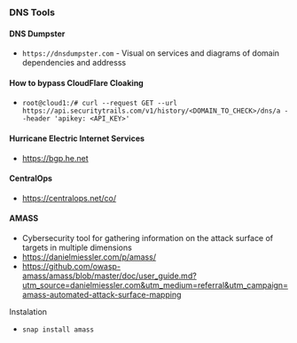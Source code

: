 ### DNS Tools

#### DNS Dumpster
* ```https://dnsdumpster.com``` - Visual on services and diagrams of domain dependencies and addresss

#### How to bypass CloudFlare Cloaking
* ``` root@cloud1:/# curl --request GET --url https://api.securitytrails.com/v1/history/<DOMAIN_TO_CHECK>/dns/a --header 'apikey: <API_KEY>' ```

#### Hurricane Electric Internet Services
* https://bgp.he.net

#### CentralOps
* https://centralops.net/co/

#### AMASS
* Cybersecurity tool for gathering information on the attack surface of targets in multiple dimensions
* https://danielmiessler.com/p/amass/
* https://github.com/owasp-amass/amass/blob/master/doc/user_guide.md?utm_source=danielmiessler.com&utm_medium=referral&utm_campaign=amass-automated-attack-surface-mapping

Instalation
* ```snap install amass```